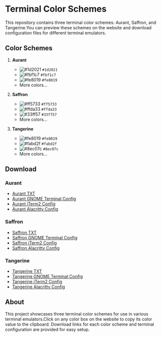 # Terminal Color Schemes

This repository contains three terminal color schemes: Aurant, Saffron,
and Tangerine.You can preview these schemes on the website and download
configuration files for different terminal emulators.

## Color Schemes

1. **Aurant**
   - ![#1d2021](https://via.placeholder.com/15/1d2021/000000?text=+) `#1d2021`
   - ![#fbf1c7](https://via.placeholder.com/15/fbf1c7/000000?text=+) `#fbf1c7`
   - ![#fe8019](https://via.placeholder.com/15/fe8019/000000?text=+) `#fe8019`
   - More colors...

2. **Saffron**
   - ![#ff5733](https://via.placeholder.com/15/ff5733/000000?text=+) `#ff5733`
   - ![#ffda33](https://via.placeholder.com/15/ffda33/000000?text=+) `#ffda33`
   - ![#33ff57](https://via.placeholder.com/15/33ff57/000000?text=+) `#33ff57`
   - More colors...

3. **Tangerine**
   - ![#fe8019](https://via.placeholder.com/15/fe8019/000000?text=+) `#fe8019`
   - ![#fabd2f](https://via.placeholder.com/15/fabd2f/000000?text=+) `#fabd2f`
   - ![#8ec07c](https://via.placeholder.com/15/8ec07c/000000?text=+) `#8ec07c`
   - More colors...

## Download

### Aurant

- [Aurant TXT](schemes/aurant.txt)
- [Aurant GNOME Terminal Config](configs/gnome-aurant.dconf)
- [Aurant iTerm2 Config](configs/iterm2-aurant.itermcolors)
- [Aurant Alacritty Config](configs/alacritty-aurant.yml)

### Saffron

- [Saffron TXT](schemes/saffron.txt)
- [Saffron GNOME Terminal Config](configs/gnome-saffron.dconf)
- [Saffron iTerm2 Config](configs/iterm2-saffron.itermcolors)
- [Saffron Alacritty Config](configs/alacritty-saffron.yml)

### Tangerine

- [Tangerine TXT](schemes/tangerine.txt)
- [Tangerine GNOME Terminal Config](configs/gnome-tangerine.dconf)
- [Tangerine iTerm2 Config](configs/iterm2-tangerine.itermcolors)
- [Tangerine Alacritty Config](configs/alacritty-tangerine.yml)

## About

This project showcases three terminal color schemes for use in various
terminal emulators.Click on any color box on the website to copy its color
value to the clipboard. Download links for each color scheme and terminal
configuration are provided for easy setup.
